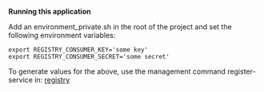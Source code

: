 **Running this application**

Add an environment_private.sh in the root of the project and set the following environment variables:

```
export REGISTRY_CONSUMER_KEY='some key'
export REGISTRY_CONSUMER_SECRET='some secret'
```

To generate values for the above, use the management command register-service in: [registry](https://github.com/sausages-of-the-future/registry)
